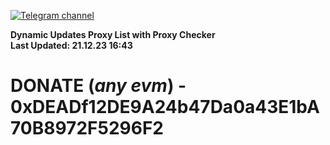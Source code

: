[![Telegram channel](https://img.shields.io/endpoint?url=https://runkit.io/damiankrawczyk/telegram-badge/branches/master?url=https://t.me/n4z4v0d)](https://t.me/n4z4v0d) 

**Dynamic Updates Proxy List with Proxy Checker**  
**Last Updated: 21.12.23 16:43**

# DONATE (_any evm_) - 0xDEADf12DE9A24b47Da0a43E1bA70B8972F5296F2
